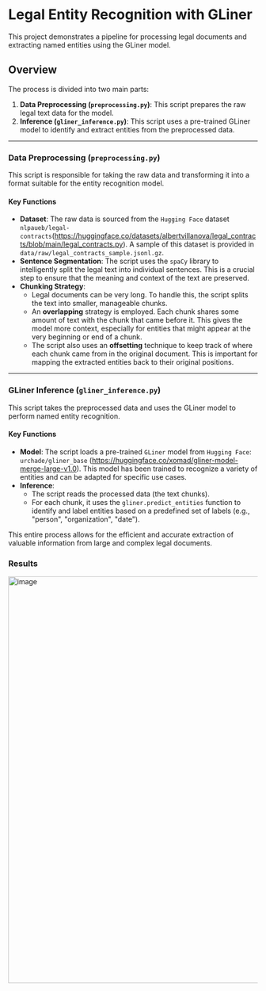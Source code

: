 # Legal Entity Recognition with GLiner

This project demonstrates a pipeline for processing legal documents and extracting named entities using the GLiner model.

## Overview

The process is divided into two main parts:

1.  **Data Preprocessing (`preprocessing.py`)**: This script prepares the raw legal text data for the model.
2.  **Inference (`gliner_inference.py`)**: This script uses a pre-trained GLiner model to identify and extract entities from the preprocessed data.

---

### Data Preprocessing (`preprocessing.py`)

This script is responsible for taking the raw data and transforming it into a format suitable for the entity recognition model.

#### Key Functions

*   **Dataset**: The raw data is sourced from the `Hugging Face` dataset `nlpaueb/legal-contracts`(https://huggingface.co/datasets/albertvillanova/legal_contracts/blob/main/legal_contracts.py). A sample of this dataset is provided in `data/raw/legal_contracts_sample.jsonl.gz`.
*   **Sentence Segmentation**: The script uses the `spaCy` library to intelligently split the legal text into individual sentences. This is a crucial step to ensure that the meaning and context of the text are preserved.
*   **Chunking Strategy**:
    *   Legal documents can be very long. To handle this, the script splits the text into smaller, manageable chunks.
    *   An **overlapping** strategy is employed. Each chunk shares some amount of text with the chunk that came before it. This gives the model more context, especially for entities that might appear at the very beginning or end of a chunk.
    *   The script also uses an **offsetting** technique to keep track of where each chunk came from in the original document. This is important for mapping the extracted entities back to their original positions.

---

### GLiner Inference (`gliner_inference.py`)

This script takes the preprocessed data and uses the GLiner model to perform named entity recognition.

#### Key Functions

*   **Model**: The script loads a pre-trained `GLiner` model from `Hugging Face`: `urchade/gliner_base` (https://huggingface.co/xomad/gliner-model-merge-large-v1.0). This model has been trained to recognize a variety of entities and can be adapted for specific use cases.
*   **Inference**:
    *   The script reads the processed data (the text chunks).
    *   For each chunk, it uses the `gliner.predict_entities` function to identify and label entities based on a predefined set of labels (e.g., "person", "organization", "date").

This entire process allows for the efficient and accurate extraction of valuable information from large and complex legal documents.


### Results

<img width="738" height="821" alt="image" src="https://github.com/user-attachments/assets/a3718bea-1187-4c14-8436-792ff171d340" />
